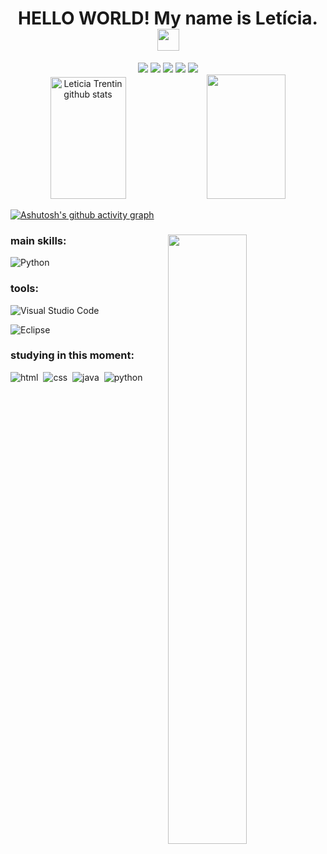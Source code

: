 <h1 align="center">HELLO WORLD! My name is Letícia. <img
src="https://github.com/TheDudeThatCode/TheDudeThatCode/blob/master/Assets/Hi.gif" width="35" /></h1>

<div align="center">  
<a href="https://www.instagram.com/lezzmt/" target="_blank"><img src="https://img.shields.io/badge/-Instagram-0D1117?style=for-the-badge&logo=instagram&logoColor=8083BF"></a>
<a href="https://www.linkedin.com/in/letíciatrentin/" alt="Linkedin"><img src="https://img.shields.io/badge/LinkedIn-0D1117?style=for-the-badge&logo=linkedin&logoColor=C4DDF2"></a>
<a href="mailto:leticiamtrentin@gmail.com" alt="Contact me"><img src="https://img.shields.io/badge/Email-0D1117?style=for-the-badge&logo=gmail&logoColor=8083BF"></a>
<a href=https://wa.me/55+55+999599267"><img src="https://img.shields.io/badge/WhatsApp-0D1117?style=for-the-badge&logo=WhatsApp&logoColor=C4DDF2"></a>
<a href="https://github.com/leticiatrentin"><img src="https://img.shields.io/badge/GitHub-0D1117?style=for-the-badge&logo=github&logoColor=8083BF"></a>

</div> 

<div align="center">  
  <img width="49%" height="195px" src="https://github-readme-stats.vercel.app/api?username=leticiatrentin&show_icons=true&count_private=true&hide_border=true&title_color=ADB5EF&icon_color=DEF7FF&text_color=FFFFFF&bg_color=0d1117" alt="Leticia Trentin github stats" /> 
  <img width="50%" height="199px" src="https://github-readme-stats.vercel.app/api/top-langs/?username=leticiatrentin&layout=compact&hide_border=true&title_color=ADB5EF&text_color=FFFFFF&bg_color=0d1117" />
</div>

[![Ashutosh's github activity graph](https://github-readme-activity-graph.vercel.app/graph?username=leticiatrentin&bg_color=0d1117&color=ADB5EF&line=5D91A6&&point=FFFFFF&&area=true&hide_border=true)](https://github.com/ashutosh00710/github-readme-activity-graph)


###

<img width=50% align="right"  src="https://i.pinimg.com/originals/f9/d4/b4/f9d4b4bd01c8028ab33a40b2fb7d9459.gif"  />

###

 <div align="left">
   
### main skills:
![Python](https://img.shields.io/badge/Python-0D1117?style=for-the-badge&logo=Python&logoColor=FFD700)&nbsp;
 
### tools:
![Visual Studio Code](https://img.shields.io/badge/VSCode-0D1117?style=for-the-badge&logo=visual%20studio%20code&logoColor=blue)&nbsp;

![Eclipse](https://img.shields.io/badge/eclipse-0D1117?style=for-the-badge&logo=eclipse&logoColor=blue)&nbsp;

### studying in this moment:
![html](https://img.shields.io/badge/html-0D1117?style=for-the-badge&logo=html&logoColor=purple)&nbsp; 
![css](https://img.shields.io/badge/css-0D1117?style=for-the-badge&logo=css&logoColor=FFD700)&nbsp;
![java](https://img.shields.io/badge/java-0D1117?style=for-the-badge&logo=java&logoColor=FFD700)&nbsp;
![python](https://img.shields.io/badge/python-0D1117?style=for-the-badge&logo=&logolor=FFD700)&nbsp;
</div>


